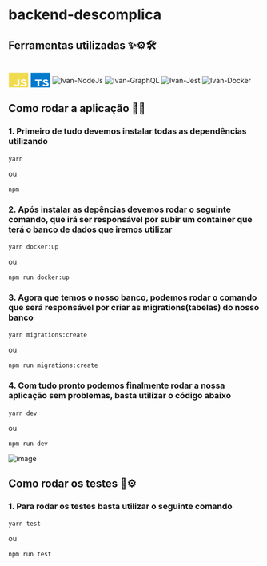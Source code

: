 # backend-descomplica

## Ferramentas utilizadas ✨⚙🛠

<div style="display: inline_block"><br>
  <img align="center" alt="Ivan-Js" height="30" width="40" src="https://raw.githubusercontent.com/devicons/devicon/master/icons/javascript/javascript-plain.svg">
  <img align="center" alt="Ivan-Ts" height="30" width="40" src="https://raw.githubusercontent.com/devicons/devicon/master/icons/typescript/typescript-plain.svg">
  <img align="center" alt="Ivan-NodeJs" height="30" width="40" src="https://cdn.jsdelivr.net/gh/devicons/devicon/icons/nodejs/nodejs-original.svg">
  <img align="center" alt="Ivan-GraphQL" height="30" width="40" src="https://cdn.jsdelivr.net/gh/devicons/devicon/icons/graphql/graphql-plain.svg">
  <img align="center" alt="Ivan-Jest" height="30" width="40" src="https://cdn.jsdelivr.net/gh/devicons/devicon/icons/jest/jest-plain.svg">
  <img align="center" alt="Ivan-Docker" height="30" width="40" src="https://cdn.jsdelivr.net/gh/devicons/devicon/icons/docker/docker-original.svg">
</div>

## Como rodar a aplicação 🚀🔥

### 1. Primeiro de tudo devemos instalar todas as dependências utilizando

```
yarn
```

ou

```
npm
```

### 2. Após instalar as depências devemos rodar o seguinte comando, que irá ser responsável por subir um container que terá o banco de dados que iremos utilizar

```
yarn docker:up
```

ou

```
npm run docker:up
```

### 3. Agora que temos o nosso banco, podemos rodar o comando que será responsável por criar as migrations(tabelas) do nosso banco

```
yarn migrations:create
```

ou

```
npm run migrations:create
```

### 4. Com tudo pronto podemos finalmente rodar a nossa aplicação sem problemas, basta utilizar o código abaixo

```
yarn dev
```

ou

```
npm run dev
```

![image](https://user-images.githubusercontent.com/62350674/184053305-51d8e98b-a806-450c-a1fb-1b12d6346ca7.png)

## Como rodar os testes 🧪⚙

### 1. Para rodar os testes basta utilizar o seguinte comando

```
yarn test
```

ou

```
npm run test
```

